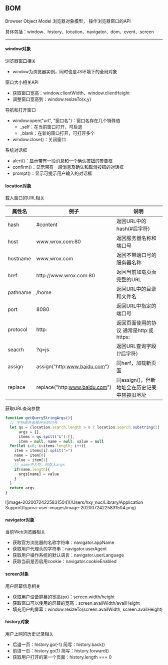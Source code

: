 ## BOM

Browser Object Model 浏览器对象模型， 操作浏览器窗口的API

具体包括：window、history、location、navigator、dom、event、screen

---

#### window对象

浏览器窗口相关

- window为浏览器实例，同时也是JS环境下的全局对象

窗口大小相关API

- 获取窗口宽高：window.clientWidth、window.clientHeight
- 调整窗口宽高到：window.resizeTo(x,y)

导航和打开窗口

- window.open("url", "窗口名")：窗口名存在几个特殊值
  - _self：在当前窗口打开，可后退
  - _blank：在新的窗口打开，可打开多个
- window.close()：关闭窗口

系统对话框

- alert()：显示带有一段消息和一个确认按钮的警告框
- confirm()：显示带有一段消息及确认和取消按钮的对话框
- prompt()：显示可提示用户输入的对话框

#### location对象

载入窗口的URL相关

| 属性名   | 例子                          | 说明                                         |
| -------- | ----------------------------- | -------------------------------------------- |
| hash     | \#content                     | 返回URL中的hash\(\#后字符\)                  |
| host     | www\.wrox\.com:80             | 返回服务器名称和端口号                       |
| hostname | www\.wrox\.com                | 返回不带端口号的服务器名称                   |
| href     | http://www\.wrox\.com:80      | 返回当前加载页面完整的URL                    |
| pathname | /home                         | 返回URL中的目录和文件名                      |
| port     | 8080                          | 返回URL中指定的端口号                        |
| protocol | http:                         | 返回页面使用的协议  通常是http:或https:      |
| seacrh   | ?q=js                         | 返回URL查询字段\(?后字符\)                   |
| assign   | assign("http:www.baidu.com")  | 同herf，加载新页面                           |
| replace  | replace("http:www.baidu.com") | 同assign()，但新地址会在历史记录中替换旧地址 |

获取URL查询参数

```javascript
function getQueryStringArgs(){
  // 字符串并去掉开头的问号
  let qs = (location.search.length > 0 ? location.search.substring(1) : ""),
      args = {},
      items = qs.spilt("&"):[],
      item = null, name = null, value = null
  for(let i=0; i<items.length; i++){
    item = items[i].split("=")
    name = item[0]
    value = item[1]
    // name不为空，则存入args
    if(name.length){
      args[name] = value
    }
  }
  return args
}
```

![image-20200724225831504](/Users/hxy_nuc/Library/Application Support/typora-user-images/image-20200724225831504.png)

#### navigator对象

当前Web浏览器相关

- 获取官方浏览器的名称字符串：navigator.appName
- 获取用户代理头的字符串：navigator.userAgent
- 获取用户操作系统的默认语言：navigator.userLanguage
- 获取当前是否启用cookie：navigator.cookieEnabled

#### screen对象

用户屏幕信息相关

- 获取用户设备屏幕的宽高(px)：screen.width/height
- 获取窗口可以使用的屏幕的宽高：screen.availWidth/availHeight
- 填充用户的屏幕：window.resizeTo(screen.availWidth, screen.availHeight)

#### history对象

用户上网的历史记录相关

- 后退一页：history.go(-1)	简写：history.back()
- 前进一页：history.go(1)     简写：history.forward()
- 获取用户打开的第一个页面：history.length === 0